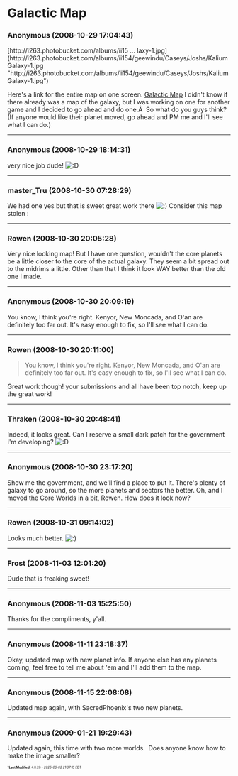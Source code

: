 # Galactic Map

### **Anonymous** (2008-10-29 17:04:43)

<!-- m -->[http://i263.photobucket.com/albums/ii15 &#8230; laxy-1.jpg](http://i263.photobucket.com/albums/ii154/geewindu/Caseys/Joshs/KaliumGalaxy-1.jpg "http://i263.photobucket.com/albums/ii154/geewindu/Caseys/Joshs/KaliumGalaxy-1.jpg")<!-- m -->
Here's a link for the entire map on one screen.
[Galactic Map](http://i263.photobucket.com/albums/ii154/geewindu/Caseys/Joshs/KaliumGalaxy.jpg "http://i263.photobucket.com/albums/ii154/geewindu/Caseys/Joshs/KaliumGalaxy.jpg")
I didn't know if there already was a map of the galaxy, but I was working on one for another game and I decided to go ahead and do one.Â  So what do you guys think?
(If anyone would like their planet moved, go ahead and PM me and I'll see what I can do.)

---

### **Anonymous** (2008-10-29 18:14:31)

very nice job dude! <!-- s:D -->![:D](https://i.ibb.co/MDcFvFDD/icon-e-biggrin.gif)<!-- s:D -->

---

### **master_Tru** (2008-10-30 07:28:29)

We had one yes but that is sweet great work there <!-- s:) -->![:)](https://i.ibb.co/8LPNcWCM/icon-e-smile.gif)<!-- s:) -->
Consider this map stolen :

---

### **Rowen** (2008-10-30 20:05:28)

Very nice looking map! But I have one question, wouldn't the core planets be a little closer to the core of the actual galaxy. They seem a bit spread out to the midrims a little.
Other than that I think it look WAY better than the old one I made.

---

### **Anonymous** (2008-10-30 20:09:19)

You know, I think you're right. Kenyor, New Moncada, and O'an are definitely too far out. It's easy enough to fix, so I'll see what I can do.

---

### **Rowen** (2008-10-30 20:11:00)

> You know, I think you&#39;re right. Kenyor, New Moncada, and O&#39;an are definitely too far out. It&#39;s easy enough to fix, so I&#39;ll see what I can do.

Great work though! your submissions and all have been top notch, keep up the great work!

---

### **Thraken** (2008-10-30 20:48:41)

Indeed, it looks great. Can I reserve a small dark patch for the government I'm developing? <!-- s:D -->![:D](https://i.ibb.co/MDcFvFDD/icon-e-biggrin.gif)<!-- s:D -->

---

### **Anonymous** (2008-10-30 23:17:20)

Show me the government, and we'll find a place to put it. There's plenty of galaxy to go around, so the more planets and sectors the better.
Oh, and I moved the Core Worlds in a bit, Rowen. How does it look now?

---

### **Rowen** (2008-10-31 09:14:02)

Looks much better. <!-- s:) -->![:)](https://i.ibb.co/8LPNcWCM/icon-e-smile.gif)<!-- s:) -->

---

### **Frost** (2008-11-03 12:01:20)

Dude that is freaking sweet!

---

### **Anonymous** (2008-11-03 15:25:50)

Thanks for the compliments, y'all.

---

### **Anonymous** (2008-11-11 23:18:37)

Okay, updated map with new planet info. If anyone else has any planets coming, feel free to tell me about 'em and I'll add them to the map.

---

### **Anonymous** (2008-11-15 22:08:08)

Updated map again, with SacredPhoenix's two new planets.

---

### **Anonymous** (2009-01-21 19:29:43)

Updated again, this time with two more worlds.  Does anyone know how to make the image smaller?



<span style="font-size: 0.5em;">***Last Modified**: 4.0.28 - *2025-06-02 21:37:15 EDT*</span>